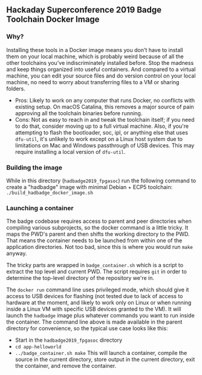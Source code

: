 ## Hackaday Superconference 2019 Badge Toolchain Docker Image

### Why?
Installing these tools in a Docker image means you don't have to install them on your local machine, which is probably weird because of all the other toolchains you've indiscriminately installed before. Stop the madness and keep things organized into useful containers. And compared to a virtual machine, you can edit your source files and do version control on your local machine, no need to worry about transferring files to a VM or sharing folders.
- Pros: Likely to work on any computer that runs Docker, no conflicts with existing setup. On macOS Catalina, this removes a major source of pain approving all the toolchain binaries before running.
- Cons: Not as easy to reach in and tweak the toolchain itself; if you need to do that, consider moving up to a full virtual machine. Also, if you're attempting to flash the bootloader, soc, ipl, or anything else that uses `dfu-util`, it's unlikely to work except on a Linux host system due to limitations on Mac and Windows passthrough of USB devices. This may require installing a local version of `dfu-util`.

### Building the image
While in this directory (`hadbadge2019_fpgasoc`) run the following command to create a "hadbadge" image with minimal Debian + ECP5 toolchain:
`./build_hadbadge_docker_image.sh`

### Launching a container
The badge codebase requires access to parent and peer directories when compiling various subprojects, so the docker command is a little tricky. It maps the PWD's parent and then shifts the working directory to the PWD. That means the container needs to be launched from within one of the application directories. Not too bad, since this is where you would run `make` anyway.

The tricky parts are wrapped in `badge_container.sh` which is a script to extract the top level and current PWD. The script requires `git` in order to determine the top-level directory of the repository we're in.

The `docker run` command line uses privileged mode, which should give it access to USB devices for flashing (not tested due to lack of access to hardware at the moment, and likely to work only on Linux or when running inside a Linux VM with specific USB devices granted to the VM). It will launch the `hadbadge` image plus whatever commands you want to run inside the container. The command line above is made available in the parent directory for convenience, so the typical use case looks like this:
- Start in the `hadbadge2019_fpgasoc` directory
- `cd app-helloworld`
- `../badge_container.sh make`
This will launch a container, compile the source in the current directory, store output in the current directory, exit the container, and remove the container.
